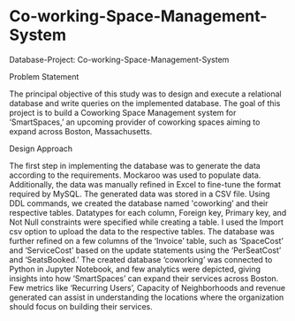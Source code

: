 # Co-working-Space-Management-System

Database-Project: Co-working-Space-Management-System

Problem Statement

The principal objective of this study was to design and execute a relational database and write queries on the implemented database. The goal of this project is to build a Coworking Space Management system for ‘SmartSpaces,’ an upcoming provider of coworking spaces aiming to expand across Boston, Massachusetts.

Design Approach

The first step in implementing the database was to generate the data according to the requirements. Mockaroo was used to populate data. Additionally, the data was manually refined in Excel to fine-tune the format required by MySQL. The generated data was stored in a CSV file. Using DDL commands, we created the database named 'coworking’ and their respective tables. Datatypes for each column, Foreign key, Primary key, and Not Null constraints were specified while creating a table. I used the Import csv option to upload the data to the respective tables. The database was further refined on a few columns of the ‘Invoice’ table, such as ‘SpaceCost’ and ‘ServiceCost’ based on the update statements using the ‘PerSeatCost’ and ‘SeatsBooked.’ The created database ‘coworking’ was connected to Python in Jupyter Notebook, and few analytics were depicted, giving insights into how ‘SmartSpaces’ can expand their services across Boston. Few metrics like ‘Recurring Users’, Capacity of Neighborhoods and revenue generated can assist in understanding the locations where the organization should focus on building their services. 
